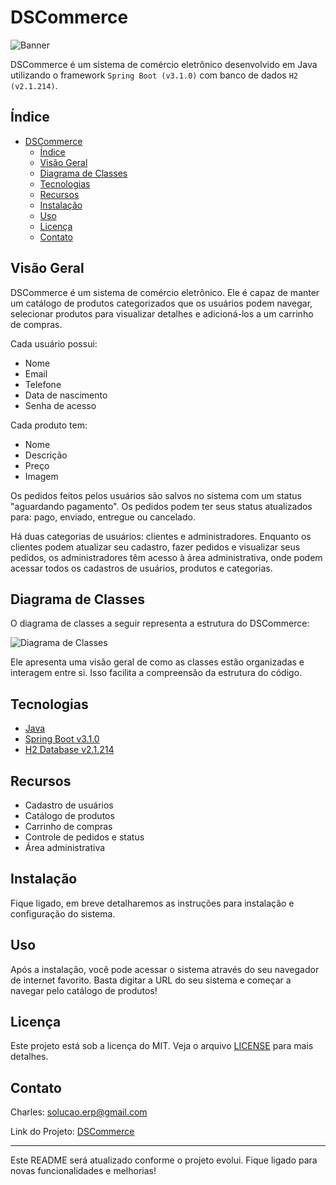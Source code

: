 # DSCommerce

![Banner](https://github.com/seu-nome/DSCommerce/blob/main/img/banner.png)

DSCommerce é um sistema de comércio eletrônico desenvolvido em Java utilizando o framework `Spring Boot (v3.1.0)` com banco de dados `H2 (v2.1.214)`.

## Índice

- [DSCommerce](#dscommerce)
  - [Índice](#índice)
  - [Visão Geral ](#visão-geral-)
  - [Diagrama de Classes ](#diagrama-de-classes-)
  - [Tecnologias ](#tecnologias-)
  - [Recursos ](#recursos-)
  - [Instalação ](#instalação-)
  - [Uso ](#uso-)
  - [Licença ](#licença-)
  - [Contato ](#contato-)

## Visão Geral <a name = "visao-geral"></a>

DSCommerce é um sistema de comércio eletrônico. Ele é capaz de manter um catálogo de produtos categorizados que os usuários podem navegar, selecionar produtos para visualizar detalhes e adicioná-los a um carrinho de compras.

Cada usuário possui:

- Nome
- Email
- Telefone
- Data de nascimento
- Senha de acesso

Cada produto tem:

- Nome
- Descrição
- Preço
- Imagem

Os pedidos feitos pelos usuários são salvos no sistema com um status "aguardando pagamento". Os pedidos podem ter seus status atualizados para: pago, enviado, entregue ou cancelado.

Há duas categorias de usuários: clientes e administradores. Enquanto os clientes podem atualizar seu cadastro, fazer pedidos e visualizar seus pedidos, os administradores têm acesso à área administrativa, onde podem acessar todos os cadastros de usuários, produtos e categorias.

## Diagrama de Classes <a name = "diagrama-classes"></a>

O diagrama de classes a seguir representa a estrutura do DSCommerce:

![Diagrama de Classes](https://github.com/solucaoerp/JavaLaboratory/tree/main/prototypes/intermediate/dscommerce/assets/image/use-case-diagram.png)

Ele apresenta uma visão geral de como as classes estão organizadas e interagem entre si. Isso facilita a compreensão da estrutura do código.

## Tecnologias <a name = "tecnologias"></a>

- [Java](https://www.oracle.com/br/java/)
- [Spring Boot v3.1.0](https://spring.io/projects/spring-boot)
- [H2 Database v2.1.214](https://www.h2database.com/)

## Recursos <a name = "recursos"></a>

- Cadastro de usuários
- Catálogo de produtos
- Carrinho de compras
- Controle de pedidos e status
- Área administrativa

## Instalação <a name = "instalacao"></a>

Fique ligado, em breve detalharemos as instruções para instalação e configuração do sistema.

## Uso <a name = "uso"></a>

Após a instalação, você pode acessar o sistema através do seu navegador de internet favorito. Basta digitar a URL do seu sistema e começar a navegar pelo catálogo de produtos!

## Licença <a name = "licenca"></a>

Este projeto está sob a licença do MIT. Veja o arquivo [LICENSE](LICENSE) para mais detalhes.

## Contato <a name = "contato"></a>

Charles: solucao.erp@gmail.com

Link do Projeto: [DSCommerce](https://github.com/solucaoerp/JavaLaboratory/tree/main/prototypes/intermediate/dscommerce)

---

Este README será atualizado conforme o projeto evolui. Fique ligado para novas funcionalidades e melhorias!